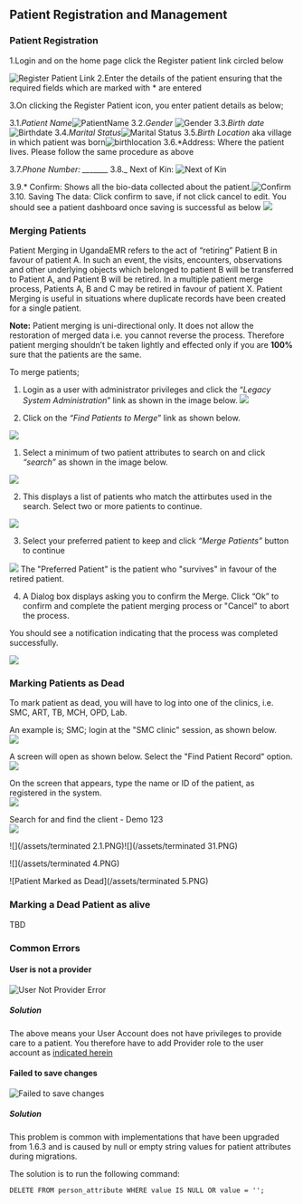 ## Patient Registration and Management

### Patient Registration

1.Login and on the home page click the Register patient link circled below

![Register Patient Link](images/register_patient_link.png)
2.Enter the details of the patient ensuring that the required fields which are marked with \* are entered

3.On clicking the Register Patient icon, you enter patient details as below;

3.1._Patient Name_![PatientName](images/name.png)
3.2._Gender_ ![Gender](images/gender.png)
3.3._Birth date_ ![Birthdate](images/birth_date.png)
 3.4._Marital Status_![Marital Status](images/marital_status.png)
 3.5._Birth Location_ aka village in which patient was born![birthlocation](images/birth_location.png)
 3.6.\*Address: Where the patient lives. Please follow the same procedure as above

3.7._Phone Number: \_\__\_\__\_\_
3.8.\_ Next of Kin: ![Next of Kin](images/next_of_kin.png)

3.9.\* Confirm: Shows all the bio-data collected about the patient.![Confirm](images/confirmation.png)
3.10. Saving The data: Click confirm to save, if not click cancel to edit. You should see a patient dashboard once saving is successful as below ![](images/patient_dashboard.png)

### Merging Patients

Patient Merging in UgandaEMR refers to the act of “retiring” Patient B in favour of patient A. In such an event, the visits, encounters, observations and other underlying objects which belonged to patient B will be transferred to Patient A, and Patient B will be retired. In a multiple patient merge process, Patients A, B and C may be retired in favour of patient X. Patient Merging is useful in situations where duplicate records have been created for a single patient.

**Note:** Patient merging is uni-directional only. It does not allow the restoration of merged data i.e. you cannot reverse the process. Therefore patient merging shouldn’t be taken lightly and effected only if you are **100%** sure that the patients are the same.

To merge patients;

1. Login as a user with administrator privileges and click the “_Legacy System Administration_” link as shown in the image below.
  ![](/assets/patient_merge1.png)

2. Click on the _“Find Patients to Merge_” link as shown below.

  ![](/assets/patient_merge2.png)


1. Select a minimum of two patient attributes to search on and click _“search”_ as shown in the image below.

  ![](/assets/patient_merge3.png)

2. This displays a list of patients who match the attirbutes used in the search. Select two or more patients to continue.

  ![](/assets/patient_merge4.png)

3. Select your preferred patient to keep and click _“Merge Patients”_ button to continue

  ![](/assets/patient_merge5.png)
  The "Preferred Patient" is the patient who "survives" in favour of the retired patient.

4. A Dialog box displays asking you to confirm the Merge. Click “Ok” to confirm and complete the patient merging process or "Cancel" to abort the process.

  You should see a notification indicating that the process was completed successfully.

  ![](/assets/patient_merge6.png)


### Marking Patients as Dead

To mark patient as dead, you will have to log into one of the clinics, i.e. SMC, ART, TB, MCH, OPD, Lab.

An example is; SMC;  login at the "SMC clinic" session, as shown below.  
![](SMC12.png)

A screen will open as shown below. Select the "Find Patient Record" option.  
![](SMC11.png)

On the screen that appears, type the name or ID of the patient, as registered in the system.  
![](SMC13.png)

Search for and find the client - Demo 123  
![](/assets/terminated1.jpg)

![](/assets/terminated 2.1.PNG)![](/assets/terminated 31.PNG)

![](/assets/terminated 4.PNG)

![Patient Marked as Dead](/assets/terminated 5.PNG)

### Marking a Dead Patient as alive

TBD

### Common Errors

#### User is not a provider

![User Not Provider Error](images/logged_in_user_not_provider.png)

##### Solution

The above means your User Account does not have privileges to provide care to a patient. You therefore have to add Provider role to the user account as [indicated herein](making_an_existing_user_a_provider.md)

#### Failed to save changes 
![Failed to save changes](/assets/user_registration_failed_to_save_changes.jpeg)

##### Solution

This problem is common with implementations that have been upgraded from 1.6.3 and is caused by null or empty string values for patient attributes during migrations. 

The solution is to run the following command:

`DELETE FROM person_attribute WHERE value IS NULL OR value = '';`
